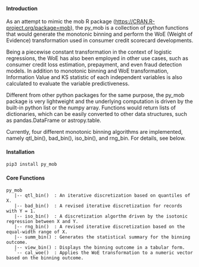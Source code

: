 #### Introduction

As an attempt to mimic the mob R package (https://CRAN.R-project.org/package=mob), the py\_mob is a collection of python functions that would generate the monotonic binning and perform the WoE (Weight of Evidence) transformation used in consumer credit scorecard developments. 

Being a piecewise constant transformation in the context of logistic regressions, the WoE has also been employed in other use cases, such as consumer credit loss estimation, prepayment, and even fraud detection models. In addition to monotonic binning and WoE transformation, Information Value and KS statistic of each independent variables is also calculated to evaluate the variable predictiveness. 

Different from other python packages for the same purpose, the py\_mob package is very lightweight and the underlying computation is driven by the built-in python list or the numpy array. Functions would return lists of dictionaries, which can be easily converted to other data structures, such as pandas.DataFrame or astropy.table. 

Currently, four different monotonic binning algorithms are implemented, namely qtl\_bin(), bad\_bin(), iso\_bin(), and rng\_bin. For details, see below.

 
#### Installation

```python
pip3 install py_mob
```


#### Core Functions

```
py_mob
   |-- qtl_bin()  : An iterative discretization based on quantiles of X.  
   |-- bad_bin()  : A revised iterative discretization for records with Y = 1.
   |-- iso_bin()  : A discretization algorthm driven by the isotonic regression between X and Y. 
   |-- rng_bin()  : A revised iterative discretization based on the equal-width range of X.  
   |-- summ_bin() : Generates the statistical summary for the binning outcome. 
   |-- view_bin() : Displays the binning outcome in a tabular form. 
   `-- cal_woe()  : Applies the WoE transformation to a numeric vector based on the binning outcome.
```
